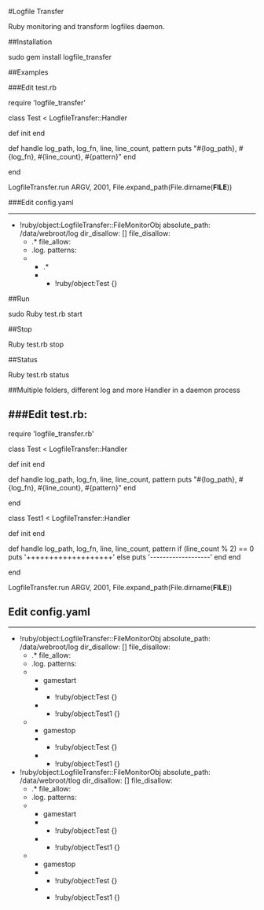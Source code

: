 #Logfile Transfer

Ruby monitoring and transform logfiles daemon.

##Installation

sudo gem install logfile_transfer

##Examples

###Edit test.rb

require 'logfile_transfer'

class Test < LogfileTransfer::Handler

  def init
  end

  def handle log_path, log_fn, line, line_count, pattern
    puts "#{log_path}, #{log_fn}, #{line_count}, #{pattern}"
  end

end

LogfileTransfer.run ARGV, 2001, File.expand_path(File.dirname(__FILE__))

###Edit config.yaml

---
- !ruby/object:LogfileTransfer::FileMonitorObj
  absolute_path: /data/webroot/log
  dir_disallow: []
  file_disallow:
  - .*
  file_allow:
  - \.log\.
  patterns:
  - - .*
    - - !ruby/object:Test {}

##Run

sudo Ruby test.rb start

##Stop

Ruby test.rb stop

##Status

Ruby test.rb status

##Multiple folders, different log and more Handler in a daemon process

###Edit test.rb:
----------------
require 'logfile_transfer.rb'

class Test < LogfileTransfer::Handler

  def init
  end

  def handle log_path, log_fn, line, line_count, pattern
    puts "#{log_path}, #{log_fn}, #{line_count}, #{pattern}"
  end

end

class Test1 < LogfileTransfer::Handler

  def init
  end

  def handle log_path, log_fn, line, line_count, pattern
    if (line_count % 2) == 0
      puts '+++++++++++++++++++'
    else
      puts '-------------------'
    end
  end

end

LogfileTransfer.run ARGV, 2001, File.expand_path(File.dirname(__FILE__))

Edit config.yaml
----------------

---
- !ruby/object:LogfileTransfer::FileMonitorObj
  absolute_path: /data/webroot/log
  dir_disallow: []
  file_disallow:
  - .*
  file_allow:
  - \.log\.
  patterns:
  - - gamestart
    - - !ruby/object:Test {}
    - - !ruby/object:Test1 {}
  - - gamestop
    - - !ruby/object:Test {}
    - - !ruby/object:Test1 {}
- !ruby/object:LogfileTransfer::FileMonitorObj
  absolute_path: /data/webroot/tlog
  dir_disallow: []
  file_disallow:
  - .*
  file_allow:
  - \.log\.
  patterns:
  - - gamestart
    - - !ruby/object:Test {}
    - - !ruby/object:Test1 {}
  - - gamestop
    - - !ruby/object:Test {}
    - - !ruby/object:Test1 {}
